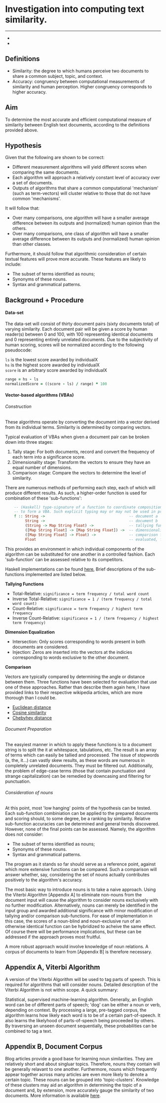 # Investigation into computing text similarity.  
  
***
-
-

## Definitions

- Similarity: the degree to which humans perceive two documents to share a common subject, topic, and context.
- Accuracy: congruency between computational measurements of similarity and human perception. Higher congruency 
  corresponds to higher accuracy.


## Aim

To determine the most accurate and efficient computational measure of similarity between English text documents, according 
to the definitions provided above. 


## Hypothesis

Given that the following are shown to be correct:

- Different measurement algorithms will yield different scores when comparing the same documents.
- Each algorithm will approach a relatively constant level of accuracy over a set of documents.
- Outputs of algorithms that share a common computational 'mechanism' (such as term-vectors) will cluster 
  relative to those that do not have common 'mechanisms'.  

It will follow that:

- Over many comparisons, one algorithm will have a smaller average difference between its outputs and (normalized) human
  opinion than the others.
- Over many comparisons, one class of algorithm will have a smaller average difference between its outputs and (normalized)
  human opinion than other classes.

Furthermore, it should follow that algorithmic consideration of certain textual features will prove more accurate. These 
features are likely to include:

- The subset of terms identified as nouns;
- Synonyms of these nouns.
- Syntax and grammatical patterns.



## Background + Procedure

#### Data-set

The data-set will consist of thirty document pairs (sixty documents total) of varying similarity. Each document pair will be
given a score by human reader(s) between 0 and 100, with 100 representing identical documents and 0 representing entirely 
unrelated documents. Due to the subjectivity of human scoring, scores will be normalized according to the following pseudocode:
 
`ls` is the lowest score awarded by individualX  
`hs` is the highest score awarded by individualX  
`score` is an arbitrary score awarded by individualX  

```ruby
range = hs - ls
normalizedScore = ((score - ls) / range) * 100
``` 


#### Vector-based algorithms (VBAs)

###### Construction

These algorithms operate by converting the document into a vector derived from its individual terms. Similarity is determined by 
comparing vectors.

Typical evaluation of VBAs when given a document pair can be broken down into three stages:

1. Tally stage: For both documents, record and convert the frequency of each term into a significance score.
2. Dimensionality stage: Transform the vectors to ensure they have an equal number of dimensions.
3. Comparison stage: Compare the vectors to determine the level of similarity.

There are numerous methods of performing each step, each of which will produce different results. As such, a higher-order function
is used for combination of these 'sub-functions':

```haskell
    -- (Haskell) type-signature of a function to coordinate composition of individual sub-functions 
    -- to form a VBA. Such explicit typing may or may not be used in practice.
    f :: String ->                                      -- document a  
         String ->                                      -- document b  
         (String -> Map String Float) ->                -- tallying function  
         ([Map String Float] -> [Map String Float]) ->  -- dimensionality reduction function  
         ([Map String Float] -> Float) ->               -- comparison function  
         Float                                          -- evaluated, f is a Float, representing the similarity score
```

This provides an environment in which individual components of the algorithm can be substituted for one another in a controlled fashion.
Each 'sub-function' can be assessed relative to its competitors.  

Haskell implementations can be found [here](https://github.com/jprovidence/aether/blob/master/src/Text/Sim.hs), Brief descriptions of 
the sub-functions implemented are listed below.

**Tallying Functions**

- Total-Relative: 
  `significance = term frequency / total word count`
- Inverse Total-Relative: 
  `significance = 1 / (term frequency / total word count)`
- Count-Relative: 
  `significance = term frequency / highest term frequency`
- Inverse Count-Relative: 
  `significance = 1 / (term frequency / highest term frequency)`


**Dimension Equalization** 

- Intersection: Only scores corresponding to words present in both documents are considered. 
- Injection: Zeros are inserted into the vectors at the indicies corresponding to words exclusive to the other document.
 
**Comparison**

Vectors are typically compared by determining the angle or distance between them. Three functions have been selected for evaluation
that use one of these approaches. Rather than describe them again here, I have provided links to their respective wikipedia articles, 
which are more thorough than I could be.

- [Euclidean distance](http://en.wikipedia.org/wiki/Euclidean_distance) 
- [Cosine similarity](http://en.wikipedia.org/wiki/Cosine_similarity)
- [Chebyhev distance](http://en.wikipedia.org/wiki/Chebyshev_distance)


###### Document Preparation

The easyiest manner in which to apply these functions is to a document string is to split the it at whitespace, tabulations, etc.
The result is an array of terms which can easily be tallied and processed. The issue of stopwords (a, the, it...) can vastly skew
results, as these words are numerous in completely unrelated documents. They must be filtered out. Additionally, the problem of edge-case 
terms (those that contain punctuation and strange capitalization) can be remedied by downcasing and filtering for punctuation.   


###### Consideration of nouns

At this point, most 'low hanging' points of the hypothesis can be tested. Each sub-function combiniation can be applied to the prepared
documents and scoring should, to some degree, be a ranking by similarity. Relative sub-function accuracies can be determined and general 
trends discovered. However, none of the final points can be assessed. Namely, the algorithm does not consider:

- The subset of terms identified as nouns;
- Synonyms of these nouns.
- Syntax and grammatical patterns.

The program as it stands so far should serve as a reference point, against which more extensive functions can be compared. Such a 
comparison will answer whether, say, considering the set of nouns actually contributes positively to the algorithm's accuracy. 

The most basic way to introduce nouns is to take a naive approach. Using the Viterbi Algorithm [Appendix A]  to eliminate non-nouns from
the document input will cause the algorithm to consider nouns exclusively with no further modification. Alternatively, nouns can merely 
be identified in the input group and awarded additional significance with minor modification of tallying and/or comparison sub-functions. 
For ease of implementation in this case, the scores of a noun-blind and noun-exclusive run of an otherwise identical function can be 
hybridized to acheive the same effect. Of course there will be performance implications, but these can be addressed if the approach proves
most fruitful.

A more robust approach would involve knowledge of noun relations. A corpus of documents to learn from [Appendix B] is therefore necessary.



## Appendix A, Viterbi Algorithm

A version of the Viterbi Algorithm will be used to tag parts of speech. This is required for algorithms that will consider 
nouns. Detailed description of the Viterbi Algorithm is not within scope. A quick summary:

Statistical, supervised machine-learning algorithm. Generally, an English word can be of different parts of speech; 'dog' can be
either a noun or verb, depending on context. By processing a large, pre-tagged corpus, the algorithm learns how likely each
word is to be of a certain part-of-speech. It also learns the likelyhood of parts-of-speech being proceeded by others. By 
traversing an unseen document sequentially, these probabilities can be combined to tag a text. 


## Appendix B, Document Corpus

Blog articles provide a good base for learning noun similarities. They are relatively short and about singluar topics. Therefore, nouns
they contain will be generally relavant to one another. Furthermore, nouns which frequently appear together across many articles are 
even more likely to denote a certain topic. These nouns can be grouped into 'topic-clusters'. Knowledge of these clusters may aid an 
algorithm in determining the topic of a document and, by extension, more accurately gauge the similarity of two documents. More information 
is available [here](https://github.com/jprovidence/aether/blob/master/notes/document_corpus.md).
